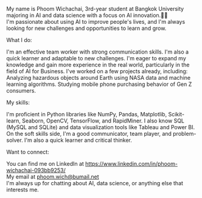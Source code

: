 My name is Phoom Wichachai, 3rd-year student at Bangkok University majoring in AI and data science with a focus on AI innovation.👨‍💻  
I'm passionate about using AI to improve people's lives, and I'm always looking for new challenges and opportunities to learn and grow.

What I do:

I'm an effective team worker with strong communication skills. I'm also a quick learner and adaptable to new challenges.
I'm eager to expand my knowledge and gain more experience in the real world, particularly in the field of AI for Business.
I've worked on a few projects already, including:
Analyzing hazardous objects around Earth using NASA data and machine learning algorithms.
Studying mobile phone purchasing behavior of Gen Z consumers.

My skills:

I'm proficient in Python libraries like NumPy, Pandas, Matplotlib, Scikit-learn, Seaborn, OpenCV, TensorFlow, and RapidMiner.
I also know SQL (MySQL and SQLite) and data visualization tools like Tableau and Power BI.
On the soft skills side, I'm a good communicator, team player, and problem-solver. 
I'm also a quick learner and critical thinker.

Want to connect:

You can find me on LinkedIn at https://www.linkedin.com/in/phoom-wichachai-093bb9253/           
My email at phoom.wich@bumail.net                                                                          
I'm always up for chatting about AI, data science, or anything else that interests me.



